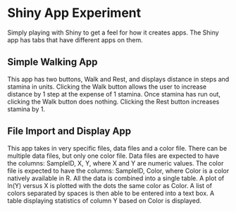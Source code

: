 # Shiny App Experiment

Simply playing with Shiny to get a feel for how it creates apps. The Shiny app has tabs that have different apps on them. 

## Simple Walking App

This app has two buttons, Walk and Rest, and displays distance in steps and stamina in units. Clicking the Walk button allows the user to increase distance by 1 step at the expense of 1 stamina. Once stamina has run out, clicking the Walk button does nothing. Clicking the Rest button increases stamina by 1.

## File Import and Display App

This app takes in very specific files, data files and a color file. There can be multiple data files, but only one color file. Data files are expected to have the columns: SampleID, X, Y, where X and Y are numeric values. The color file is expected to have the columns: SampleID, Color, where Color is a color natively available in R. All the data is combined into a single table. A plot of ln(Y) versus X is plotted with the dots the same color as Color. A list of colors separated by spaces is then able to be entered into a text box. A table displaying statistics of column Y based on Color is displayed. 

